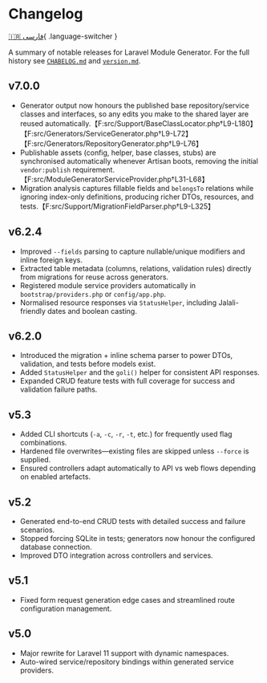 # Changelog

[🇮🇷 فارسی](../fa/changelog.md){ .language-switcher }

A summary of notable releases for Laravel Module Generator. For the full history see [`CHABELOG.md`](https://github.com/AfshinEfati/laravel-module-generator/blob/main/CHABELOG.md) and [`version.md`](https://github.com/AfshinEfati/laravel-module-generator/blob/main/version.md).


## v7.0.0

- Generator output now honours the published base repository/service classes and interfaces, so any edits you make to the shared layer are reused automatically.【F:src/Support/BaseClassLocator.php†L9-L180】【F:src/Generators/ServiceGenerator.php†L9-L72】【F:src/Generators/RepositoryGenerator.php†L9-L76】
- Publishable assets (config, helper, base classes, stubs) are synchronised automatically whenever Artisan boots, removing the initial `vendor:publish` requirement.【F:src/ModuleGeneratorServiceProvider.php†L31-L68】
- Migration analysis captures fillable fields and `belongsTo` relations while ignoring index-only definitions, producing richer DTOs, resources, and tests.【F:src/Support/MigrationFieldParser.php†L9-L325】

## v6.2.4

- Improved `--fields` parsing to capture nullable/unique modifiers and inline foreign keys.
- Extracted table metadata (columns, relations, validation rules) directly from migrations for reuse across generators.
- Registered module service providers automatically in `bootstrap/providers.php` or `config/app.php`.
- Normalised resource responses via `StatusHelper`, including Jalali-friendly dates and boolean casting.

## v6.2.0

- Introduced the migration + inline schema parser to power DTOs, validation, and tests before models exist.
- Added `StatusHelper` and the `goli()` helper for consistent API responses.
- Expanded CRUD feature tests with full coverage for success and validation failure paths.

## v5.3

- Added CLI shortcuts (`-a`, `-c`, `-r`, `-t`, etc.) for frequently used flag combinations.
- Hardened file overwrites—existing files are skipped unless `--force` is supplied.
- Ensured controllers adapt automatically to API vs web flows depending on enabled artefacts.

## v5.2

- Generated end-to-end CRUD tests with detailed success and failure scenarios.
- Stopped forcing SQLite in tests; generators now honour the configured database connection.
- Improved DTO integration across controllers and services.

## v5.1

- Fixed form request generation edge cases and streamlined route configuration management.

## v5.0

- Major rewrite for Laravel 11 support with dynamic namespaces.
- Auto-wired service/repository bindings within generated service providers.
